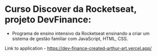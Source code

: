 # Curso Discover da Rocketseat, projeto DevFinance:
- Programa de ensino intensivo da Rocketseat ensinando a criar um sistema de gestão familiar com JavaScript, HTML, CSS.

Link to application - https://dev-finance-created-arthur-art.vercel.app/
